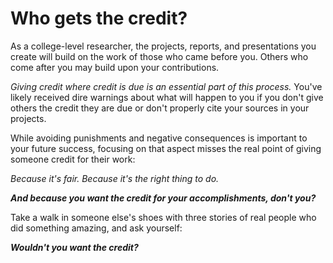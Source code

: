 # Who gets the credit?

As a college-level researcher, the projects, reports, and presentations you create will build on the work of those who came before you. Others who come after you may build upon your contributions.

*Giving credit where credit is due is an essential part of this process.* You've likely received dire warnings about what will happen to you if you don't give others the credit they are due or don't properly cite your sources in your projects.

While avoiding punishments and negative consequences is important to your future success, focusing on that aspect misses the real point of giving someone credit for their work:

*Because it's fair. Because it's the right thing to do.*

***And because you want the credit for your accomplishments, don't you?***

Take a walk in someone else's shoes with three stories of real people who did something amazing, and ask yourself: 

***Wouldn't you want the credit?***
